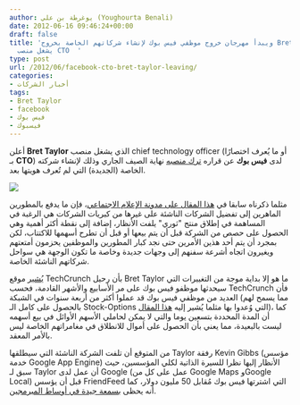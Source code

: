 ```yaml
---
author: يوغرطة بن علي (Youghourta Benali)
date: 2012-06-16 09:46:24+00:00
draft: false
title: 'ويبدأ مهرجان خروج موظفي فيس بوك لإنشاء شركاتهم الخاصة بخروج Bret Taylor الذي
  يشغل منصب CTO  '
type: post
url: /2012/06/facebook-cto-bret-taylor-leaving/
categories:
- أخبار الشركات
tags:
- Bret Taylor
- facebook
- فيس بوك
- فيسبوك
---
```


أعلن **Bret Taylor** الذي يشغل منصب chief technology officer (أو ما يُعرف اختصارًا بـ **CTO**) لدى **فيس بوك** عن قراره [ترك منصبه](https://www.facebook.com/btaylor/posts/10100299350436123) نهاية الصيف الجاري وذلك لإنشاء شركته الخاصة (الجديدة) التي لم تُعرف هويتها بعد.




[![](http://www.it-scoop.com/wp-content/uploads/2012/06/Bret-Taylor-facebook-cto.jpg)
](http://www.it-scoop.com/wp-content/uploads/2012/06/Bret-Taylor-facebook-cto.jpg)




مثلما ذكرناه سابقا في [هذا المقال على مدونة الإعلام الاجتماعي](http://socialmedia4arab.com/2012/06/facebook-shares-keep-falling/)، فإن ما يدفع بالمطورين الماهرين إلى تفضيل الشركات الناشئة على غيرها من كبريات الشركات هي الرغبة في المساهمة في إطلاق منتج "ثوري" يلفت الأنظار، إضافة إلى نقطة أكثر أهمية وهي الحصول على حصص من الشركة قبل أن يتم بيعها أو قبل أن تطرح أسهمها للاكتتاب، لكن بمجرد أن يتم أحد هذين الأمرين حتى نجد كبار المطورين والموظفين يحزمون أمتعتهم ويغيرون اتجاه أشرعة سفنهم إلى وجهات جديدة وخاصة ما تكون الوجهة هي سواحل شركاتهم الناشئة الخاصة.




[يُشير](http://techcrunch.com/2012/06/15/bret-taylor/) موقع TechCrunch بأن رحيل Bret Taylor ما هو إلا بداية موجة من التغييرات التي سيحدثها موظفو فيس بوك على مر الأسابيع والأشهر القادمة، فحسب TechCrunch فأن العديد من موظفي فيس بوك قد عملوا أكثر من أربعة سنوات في الشبكة (مما يسمح لهم بالحصول على كامل الـ Stock-Options التي وُعدوا بها مثلما يُشير إليه [هذا المقال](http://www.foundersspace.com/company-formation/whats-a-typical-vesting-schedule-for-stock-options/))، كما أن المدة المحددة بتسعين يوما والتي لا يمكن لحاملي الأسهم الأوائل في بيع أسهمه ليست بالبعيدة، مما يعني بأن الحصول على أموال للانطلاق في مغامراتهم الخاصة ليس بالأمر المعقد.




من المتوقع أن تلفت الشركة الناشئة التي سيطلقها Taylor رفقة Kevin Gibbs (مؤسس خدمة Google App Engine) الأنظار إليها نظرا للسيرة الذاتية لكلي المؤسسين، حيث سبق لـ Taylor أن عمل لدى Google (عمل على كل من Google Maps وGoogle Local) قبل أن يؤسس FriendFeed التي اشترتها فيس بوك مُقابل 50 مليون دولار، كما أنه يحظى [بسمعة جيدة في أوساط المبرمجين](http://gigaom.com/2012/06/15/facebook-cto-bret-taylor-to-leave-soon).
